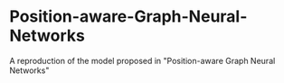 # Position-aware-Graph-Neural-Networks
A reproduction of the model proposed in "Position-aware Graph Neural Networks"
